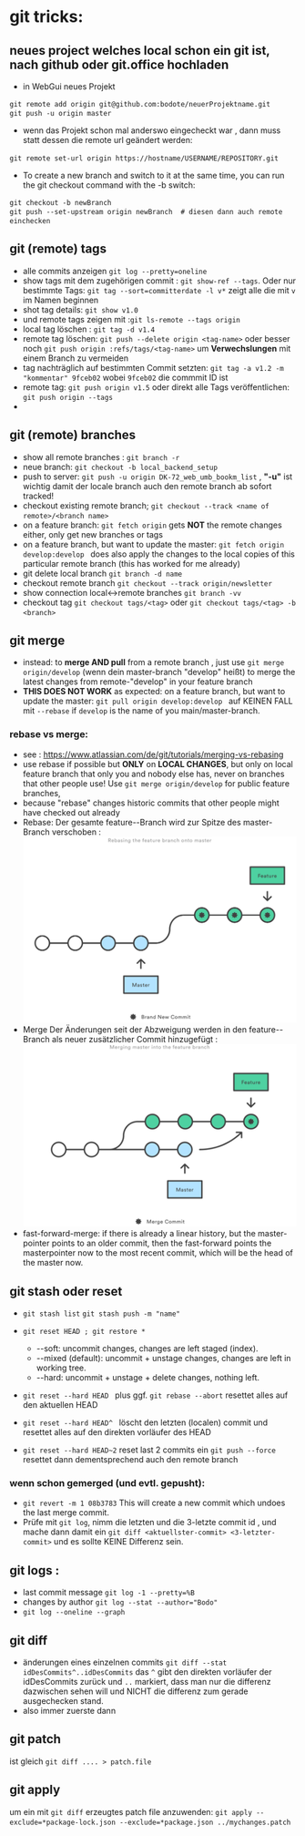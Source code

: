 # git tricks:

## neues project welches local schon ein git ist, nach github oder git.office hochladen

- in WebGui neues Projekt

```
git remote add origin git@github.com:bodote/neuerProjektname.git
git push -u origin master
```

- wenn das Projekt schon mal anderswo eingecheckt war , dann muss statt dessen die remote url geändert werden:

`git remote set-url origin https://hostname/USERNAME/REPOSITORY.git`

- To create a new branch and switch to it at the same time, you can run the git checkout command with the -b switch:

```
git checkout -b newBranch
git push --set-upstream origin newBranch  # diesen dann auch remote einchecken
```

## git (remote) tags

- alle commits anzeigen `git log --pretty=oneline`
- show tags mit dem zugehörigen commit : `git show-ref --tags`. Oder nur bestimmte Tags: `git tag --sort=committerdate -l v*` zeigt alle die mit `v` im Namen beginnen
- shot tag details: `git show v1.0`
- und remote tags zeigen mit :`git ls-remote --tags origin`
- local tag löschen : `git tag -d v1.4`
- remote tag löschen: `git push --delete origin <tag-name>` oder besser noch `git push origin :refs/tags/<tag-name>` um **Verwechslungen** mit einem Branch zu vermeiden
- tag nachträglich auf bestimmten Commit setzten: `git tag -a v1.2 -m "kommentar" 9fceb02` wobei `9fceb02` die commmit ID ist
- remote tag: `git push origin v1.5` oder direkt alle Tags veröffentlichen: `git push origin --tags`
-

## git (remote) branches

- show all remote branches : `git branch -r`
- neue branch: `git checkout -b local_backend_setup`
- push to server: `git push -u origin DK-72_web_umb_bookm_list` , **"-u"** ist wichtig damit der locale branch auch den remote branch ab sofort tracked!
- checkout existing remote branch; `git checkout --track <name of remote>/<branch name>`
- on a feature branch: `git fetch origin` gets **NOT** the remote changes either, only get new branches or tags
- on a feature branch, but want to update the master: `git fetch origin develop:develop ` does also apply the changes to the local copies of this particular remote branch (this has worked for me already)
- git delete local branch `git branch -d name`
- checkout remote branch `git checkout --track origin/newsletter`
- show connection local<->remote branches `git branch -vv`
- checkout tag `git checkout tags/<tag>` oder `git checkout tags/<tag> -b <branch>`

## git merge

- instead: to **merge AND pull** from a remote branch , just use `git merge origin/develop` (wenn dein master-branch "develop" heißt) to merge the latest changes from remote-"develop" in your feature branch
- **THIS DOES NOT WORK** as expected: on a feature branch, but want to update the master: `git pull origin develop:develop ` auf KEINEN FALL mit `--rebase` if `develop` is the name of you main/master-branch.

### rebase vs merge:

- see : https://www.atlassian.com/de/git/tutorials/merging-vs-rebasing
- use rebase if possible but **ONLY** on **LOCAL CHANGES**, but only on local feature branch that only you and nobody else has, never on branches that other people use! Use `git merge origin/develop` for public feature branches,
- because "rebase" changes historic commits that other people might have checked out already
- Rebase: Der gesamte feature--Branch wird zur Spitze des master-Branch verschoben :![rebase](./assets/rebase.svg)
- Merge Der Änderungen seit der Abzweigung werden in den feature--Branch als neuer zusätzlicher Commit hinzugefügt :![rebase](./assets/merge.svg)
- fast-forward-merge: if there is already a linear history, but the master-pointer points to an older commit, then the fast-forward points the masterpointer now to the most recent commit, which will be the head of the master now.

## git stash oder reset

- `git stash list` `git stash push -m "name" `
- `git reset HEAD ; git restore *`
  - --soft: uncommit changes, changes are left staged (index).
  - --mixed (default): uncommit + unstage changes, changes are left in working tree.
  - --hard: uncommit + unstage + delete changes, nothing left.
- `git reset --hard HEAD ` plus ggf. `git rebase --abort` resettet alles auf den aktuellen HEAD
- `git reset --hard HEAD^ ` löscht den letzten (localen) commit und resettet alles auf den direkten vorläufer des HEAD

- `git reset --hard HEAD~2` reset last 2 commits ein `git push --force` resettet dann dementsprechend auch den remote branch

### wenn schon gemerged (und evtl. gepusht):

- `git revert -m 1 08b3783` This will create a new commit which undoes the last merge commit.
- Prüfe mit `git log`, nimm die letzten und die 3-letzte commit id , und mache dann damit ein `git diff <aktuellster-commit> <3-letzter-commit>` und es sollte KEINE Differenz sein.

## git logs :

- last commit message `git log -1 --pretty=%B`
- changes by author `git log --stat --author="Bodo"`
- `git log --oneline --graph`

## git diff

- änderungen eines einzelnen commits `git diff --stat idDesCommits^..idDesCommits` das `^` gibt den direkten vorläufer der idDesCommits zurück und `..` markiert, dass man nur die differenz dazwischen sehen will und NICHT die differenz zum gerade ausgechecken stand.
- also immer zuerste <oldId> dann <newId>

## git patch

ist gleich `git diff .... > patch.file`

## git apply

um ein mit `git diff` erzeugtes patch file anzuwenden: `git apply --exclude=*package-lock.json --exclude=*package.json ../mychanges.patch `
